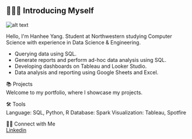 ## 🙋🏻‍♀️ Introducing Myself

![alt text](https://github.com/[username]/[reponame]/blob/[branch]/image.jpg?raw=true)


Hello, I'm Hanhee Yang. Student at Northwestern studying Computer Science with experience in Data Science & Engineering.

- Querying data using SQL.
- Generate reports and perform ad-hoc data analysis using SQL.
- Developing dashboards on Tableau and Looker Studio.
- Data analysis and reporting using Google Sheets and Excel.

📚 Projects <br>
Welcome to my portfolio, where I showcase my projects.

🛠️ Tools <br>
Language: SQL, Python, R
Database: Spark
Visualization: Tableau, Spotfire

👋🏻 Connect with Me <br>
[Linkedin](https://www.linkedin.com/in/hanhee-yang/)
